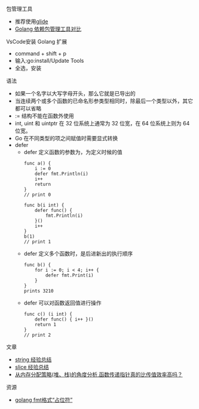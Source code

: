 
包管理工具
*  推荐使用[glide](https://github.com/Masterminds/glide)
* [Golang 依赖包管理工具对比](https://ieevee.com/tech/2017/07/10/go-import.html)


VsCode安装 Golang 扩展 
* command + shift + p 
* 输入:go:install/Update Tools
* 全选，安装

语法
* 如果一个名字以大写字母开头，那么它就是已导出的
* 当连续两个或多个函数的已命名形参类型相同时，除最后一个类型以外，其它都可以省略
* := 结构不能在函数外使用
* int, uint 和 uintptr 在 32 位系统上通常为 32 位宽，在 64 位系统上则为 64 位宽。
* Go 在不同类型的项之间赋值时需要显式转换
* defer
    * defer 定义函数的参数为，为定义时候的值
        ```
        func a() {
            i := 0
            defer fmt.Println(i)
            i++
            return
        }
        // print 0

        func b(i int) {
	        defer func() {
		        fmt.Println(i)
	        }()
	        i++
        }
        b(1)
        // print 1
        ```
    * defer 定义多个函数时，是后进新出的执行顺序
        ```
        func b() {
            for i := 0; i < 4; i++ {
                defer fmt.Print(i)
            }
        }
        prints 3210
        ```
    * defer 可以对函数返回值进行操作
        ```
        func c() (i int) {
            defer func() { i++ }()
            return 1
        }
        // print 2
        ```
文章
* [string 经验总结](./String/string.md)
* [slice 经验总结](./Slice/slice.md)
* [从内存分配策略(堆、栈)的角度分析,函数传递指针真的比传值效率高吗？](./Escape/Escape.md)

资源
* [golang fmt格式“占位符”](https://studygolang.com/articles/2644)